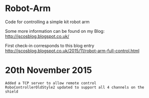# Robot-Arm
Code for controlling a simple kit robot arm

Some more information can be found on my Blog: http://jscosblog.blogspot.co.uk/

First check-in corresponds to this blog entry
http://jscosblog.blogspot.co.uk/2015/11/robot-arm-full-control.html

# 20th November 2015
	Added a TCP server to allow remote control 
	RoboControllerOldStyle2 updated to support all 4 channels on the shield